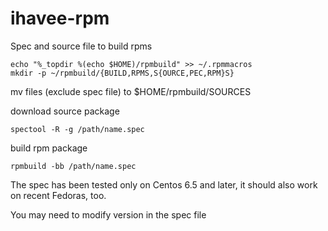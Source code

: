 ihavee-rpm
==========

Spec and source file to build rpms

    echo "%_topdir %(echo $HOME)/rpmbuild" >> ~/.rpmmacros
    mkdir -p ~/rpmbuild/{BUILD,RPMS,S{OURCE,PEC,RPM}S}

mv files (exclude spec file) to $HOME/rpmbuild/SOURCES

download source package

    spectool -R -g /path/name.spec

build rpm package

    rpmbuild -bb /path/name.spec

The spec has been tested only on Centos 6.5 and later, it should also work on recent Fedoras, too.

You may need to modify version in the spec file
